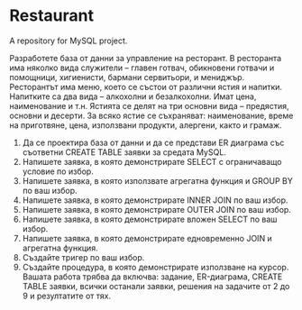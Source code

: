# Restaurant

A repository for MySQL project.

Разработете база от данни за управление на ресторант. В ресторанта има няколко
вида служители – главен готвач, обикновени готвачи и помощници, хигиенисти,
бармани сервитьори, и мениджър. Ресторантът има меню, което се състои от
различни ястия и напитки. Напитките са два вида – алкохолни и безалкохолни.
Имат цена, наименование и т.н. Ястията се делят на три основни вида –
предястия, основни и десерти. За всяко ястие се съхраняват: наименование,
време на приготвяне, цена, използвани продукти, алергени, както и грамаж.

1. Да се проектира база от данни и да се представи ER диаграма със
съответни CREATE TABLE заявки за средата MySQL.
2. Напишете заявка, в която демонстрирате SELECT с ограничаващо условие
по избор.
3. Напишете заявка, в която използвате агрегатна функция и GROUP BY по
ваш избор.
4. Напишете заявка, в която демонстрирате INNER JOIN по ваш избор.
5. Напишете заявка, в която демонстрирате OUTER JOIN по ваш избор.
6. Напишете заявка, в която демонстрирате вложен SELECT по ваш избор.
7. Напишете заявка, в която демонстрирате едновременно JOIN и агрегатна
функция.
8. Създайте тригер по ваш избор.
9. Създайте процедура, в която демонстрирате използване на курсор.
Вашата работа трябва да включва: задание, ER-диаграма, CREATE TABLE
заявки, всички останали заявки, решения на задачите от 2 до 9 и
резултатите от тях.


